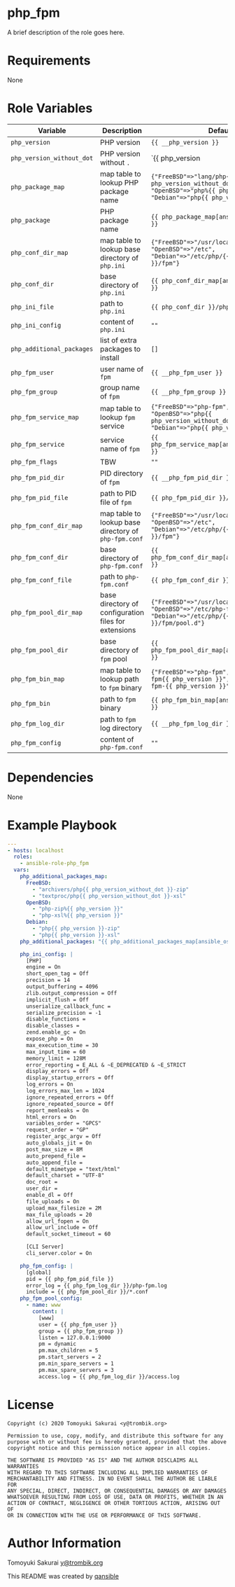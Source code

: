 # php_fpm

A brief description of the role goes here.

# Requirements

None

# Role Variables

| Variable | Description | Default |
|----------|-------------|---------|
| `php_version` | PHP version | `{{ __php_version }}` |
| `php_version_without_dot` | PHP version without `.` | `{{ php_version | regex_replace('\.', '') }}` |
| `php_package_map` | map table to lookup PHP package name | `{"FreeBSD"=>"lang/php{{ php_version_without_dot }}", "OpenBSD"=>"php%{{ php_version }}", "Debian"=>"php{{ php_version }}-fpm"}` |
| `php_package` | PHP package name | `{{ php_package_map[ansible_os_family] }}` |
| `php_conf_dir_map` | map table to lookup base directory of `php.ini` | `{"FreeBSD"=>"/usr/local/etc", "OpenBSD"=>"/etc", "Debian"=>"/etc/php/{{ php_version }}/fpm"}` |
| `php_conf_dir` | base directory of `php.ini` | `{{ php_conf_dir_map[ansible_os_family] }}` |
| `php_ini_file` | path to `php.ini` | `{{ php_conf_dir }}/php.ini` |
| `php_ini_config` | content of `php.ini` | `""` |
| `php_additional_packages` | list of extra packages to install | `[]` |
| `php_fpm_user` | user name of `fpm` | `{{ __php_fpm_user }}` |
| `php_fpm_group` | group name of `fpm` | `{{ __php_fpm_group }}` |
| `php_fpm_service_map` | map table to lookup `fpm` service | `{"FreeBSD"=>"php-fpm", "OpenBSD"=>"php{{ php_version_without_dot }}_fpm", "Debian"=>"php{{ php_version }}-fpm"}` |
| `php_fpm_service` | service name of `fpm` | `{{ php_fpm_service_map[ansible_os_family] }}` |
| `php_fpm_flags` | TBW | `""` |
| `php_fpm_pid_dir` | PID directory of `fpm` | `{{ __php_fpm_pid_dir }}` |
| `php_fpm_pid_file` | path to PID file of `fpm` | `{{ php_fpm_pid_dir }}/php-fpm.pid` |
| `php_fpm_conf_dir_map` | map table to lookup base directory of `php-fpm.conf` | `{"FreeBSD"=>"/usr/local/etc", "OpenBSD"=>"/etc", "Debian"=>"/etc/php/{{ php_version }}/fpm"}` |
| `php_fpm_conf_dir` | base directory of `php-fpm.conf` | `{{ php_fpm_conf_dir_map[ansible_os_family] }}` |
| `php_fpm_conf_file` | path to `php-fpm.conf` | `{{ php_fpm_conf_dir }}/php-fpm.conf` |
| `php_fpm_pool_dir_map` | base directory of configuration files for extensions | `{"FreeBSD"=>"/usr/local/etc/php-fpm.d", "OpenBSD"=>"/etc/php-fpm.d", "Debian"=>"/etc/php/{{ php_version }}/fpm/pool.d"}` |
| `php_fpm_pool_dir` | base directory of `fpm` pool | `{{ php_fpm_pool_dir_map[ansible_os_family] }}` |
| `php_fpm_bin_map` | map table to lookup path to `fpm` binary | `{"FreeBSD"=>"php-fpm", "Debian"=>"php-fpm{{ php_version }}", "OpenBSD"=>"php-fpm-{{ php_version }}"}` |
| `php_fpm_bin` | path to `fpm` binary | `{{ php_fpm_bin_map[ansible_os_family] }}` |
| `php_fpm_log_dir` | path to `fpm` log directory | `{{ __php_fpm_log_dir }}` |
| `php_fpm_config` | content of `php-fpm.conf` | `""` |

# Dependencies

None

# Example Playbook

```yaml
---
- hosts: localhost
  roles:
    - ansible-role-php_fpm
  vars:
    php_additional_packages_map:
      FreeBSD:
        - "archivers/php{{ php_version_without_dot }}-zip"
        - "textproc/php{{ php_version_without_dot }}-xsl"
      OpenBSD:
        - "php-zip%{{ php_version }}"
        - "php-xsl%{{ php_version }}"
      Debian:
        - "php{{ php_version }}-zip"
        - "php{{ php_version }}-xsl"
    php_additional_packages: "{{ php_additional_packages_map[ansible_os_family] }}"

    php_ini_config: |
      [PHP]
      engine = On
      short_open_tag = Off
      precision = 14
      output_buffering = 4096
      zlib.output_compression = Off
      implicit_flush = Off
      unserialize_callback_func =
      serialize_precision = -1
      disable_functions =
      disable_classes =
      zend.enable_gc = On
      expose_php = On
      max_execution_time = 30
      max_input_time = 60
      memory_limit = 128M
      error_reporting = E_ALL & ~E_DEPRECATED & ~E_STRICT
      display_errors = Off
      display_startup_errors = Off
      log_errors = On
      log_errors_max_len = 1024
      ignore_repeated_errors = Off
      ignore_repeated_source = Off
      report_memleaks = On
      html_errors = On
      variables_order = "GPCS"
      request_order = "GP"
      register_argc_argv = Off
      auto_globals_jit = On
      post_max_size = 8M
      auto_prepend_file =
      auto_append_file =
      default_mimetype = "text/html"
      default_charset = "UTF-8"
      doc_root =
      user_dir =
      enable_dl = Off
      file_uploads = On
      upload_max_filesize = 2M
      max_file_uploads = 20
      allow_url_fopen = On
      allow_url_include = Off
      default_socket_timeout = 60

      [CLI Server]
      cli_server.color = On

    php_fpm_config: |
      [global]
      pid = {{ php_fpm_pid_file }}
      error_log = {{ php_fpm_log_dir }}/php-fpm.log
      include = {{ php_fpm_pool_dir }}/*.conf
    php_fpm_pool_config:
      - name: www
        content: |
          [www]
          user = {{ php_fpm_user }}
          group = {{ php_fpm_group }}
          listen = 127.0.0.1:9000
          pm = dynamic
          pm.max_children = 5
          pm.start_servers = 2
          pm.min_spare_servers = 1
          pm.max_spare_servers = 3
          access.log = {{ php_fpm_log_dir }}/access.log
```

# License

```
Copyright (c) 2020 Tomoyuki Sakurai <y@trombik.org>

Permission to use, copy, modify, and distribute this software for any
purpose with or without fee is hereby granted, provided that the above
copyright notice and this permission notice appear in all copies.

THE SOFTWARE IS PROVIDED "AS IS" AND THE AUTHOR DISCLAIMS ALL WARRANTIES
WITH REGARD TO THIS SOFTWARE INCLUDING ALL IMPLIED WARRANTIES OF
MERCHANTABILITY AND FITNESS. IN NO EVENT SHALL THE AUTHOR BE LIABLE FOR
ANY SPECIAL, DIRECT, INDIRECT, OR CONSEQUENTIAL DAMAGES OR ANY DAMAGES
WHATSOEVER RESULTING FROM LOSS OF USE, DATA OR PROFITS, WHETHER IN AN
ACTION OF CONTRACT, NEGLIGENCE OR OTHER TORTIOUS ACTION, ARISING OUT OF
OR IN CONNECTION WITH THE USE OR PERFORMANCE OF THIS SOFTWARE.
```

# Author Information

Tomoyuki Sakurai <y@trombik.org>

This README was created by [qansible](https://github.com/trombik/qansible)
